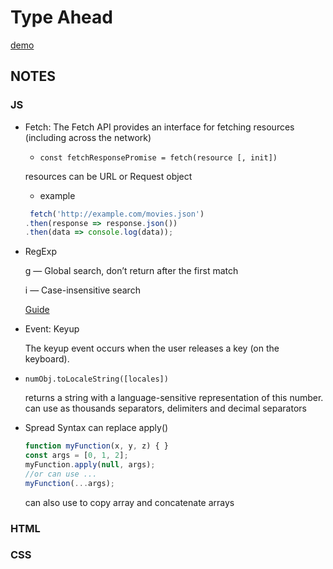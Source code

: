 # Type Ahead
[demo](https://zzkzzzz.github.io/JavaScript30-Challenge/06%20-%20Type%20Ahead/index.html)

## NOTES
### JS
- Fetch: The Fetch API provides an interface for fetching resources (including across the network)

  - `const fetchResponsePromise = fetch(resource [, init])`
  
   resources can be URL or Request object
  - example
  
  ```javascript
   fetch('http://example.com/movies.json')
  .then(response => response.json())
  .then(data => console.log(data));
  ```
  
- RegExp

  g — Global search, don’t return after the first match
  
  i — Case-insensitive search
  
  [Guide](https://blog.bitsrc.io/a-beginners-guide-to-regular-expressions-regex-in-javascript-9c58feb27eb4)
  
- Event: Keyup

  The keyup event occurs when the user releases a key (on the keyboard).
  
- `numObj.toLocaleString([locales])`

  returns a string with a language-sensitive representation of this number.
  can use as thousands separators, delimiters and decimal separators

- Spread Syntax
  can replace apply()
  ```javascript
  function myFunction(x, y, z) { }
  const args = [0, 1, 2];
  myFunction.apply(null, args);
  //or can use ...
  myFunction(...args);
  ```
  can also use to copy array and concatenate arrays
  
### HTML

### CSS
